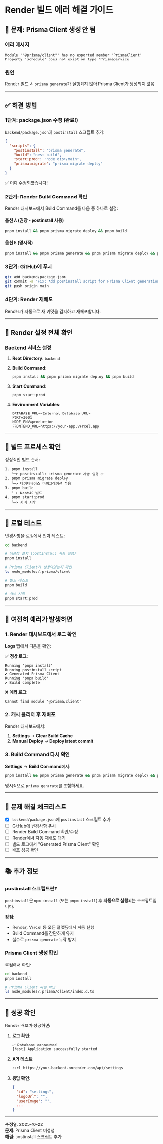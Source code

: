# Render 빌드 에러 해결 가이드

## 🐛 문제: Prisma Client 생성 안 됨

### 에러 메시지
```
Module '"@prisma/client"' has no exported member 'PrismaClient'
Property 'schedule' does not exist on type 'PrismaService'
```

### 원인
Render 빌드 시 `prisma generate`가 실행되지 않아 Prisma Client가 생성되지 않음

---

## ✅ 해결 방법

### 1단계: package.json 수정 (완료!)

`backend/package.json`에 `postinstall` 스크립트 추가:

```json
{
  "scripts": {
    "postinstall": "prisma generate",
    "build": "nest build",
    "start:prod": "node dist/main",
    "prisma:migrate": "prisma migrate deploy"
  }
}
```

✅ 이미 수정되었습니다!

### 2단계: Render Build Command 확인

Render 대시보드에서 Build Command를 다음 중 하나로 설정:

#### 옵션 A (권장 - postinstall 사용)
```bash
pnpm install && pnpm prisma migrate deploy && pnpm build
```

#### 옵션 B (명시적)
```bash
pnpm install && pnpm prisma generate && pnpm prisma migrate deploy && pnpm build
```

### 3단계: GitHub에 푸시

```bash
git add backend/package.json
git commit -m "Fix: Add postinstall script for Prisma Client generation"
git push origin main
```

### 4단계: Render 재배포

Render가 자동으로 새 커밋을 감지하고 재배포합니다.

---

## 🔧 Render 설정 전체 확인

### Backend 서비스 설정

1. **Root Directory**: `backend`

2. **Build Command**:
   ```bash
   pnpm install && pnpm prisma migrate deploy && pnpm build
   ```

3. **Start Command**:
   ```bash
   pnpm start:prod
   ```

4. **Environment Variables**:
   ```
   DATABASE_URL=<Internal Database URL>
   PORT=3001
   NODE_ENV=production
   FRONTEND_URL=https://your-app.vercel.app
   ```

---

## 🧪 빌드 프로세스 확인

정상적인 빌드 순서:

```
1. pnpm install
   └─> postinstall: prisma generate 자동 실행 ✅
2. pnpm prisma migrate deploy
   └─> 데이터베이스 마이그레이션 적용
3. pnpm build
   └─> NestJS 빌드
4. pnpm start:prod
   └─> 서버 시작
```

---

## 📝 로컬 테스트

변경사항을 로컬에서 먼저 테스트:

```bash
cd backend

# 의존성 설치 (postinstall 자동 실행)
pnpm install

# Prisma Client가 생성되었는지 확인
ls node_modules/.prisma/client

# 빌드 테스트
pnpm build

# 서버 시작
pnpm start:prod
```

---

## 🚨 여전히 에러가 발생하면

### 1. Render 대시보드에서 로그 확인

**Logs** 탭에서 다음을 확인:

✅ **정상 로그**:
```
Running 'pnpm install'
Running postinstall script
✔ Generated Prisma Client
Running 'pnpm build'
✔ Build complete
```

❌ **에러 로그**:
```
Cannot find module '@prisma/client'
```

### 2. 캐시 클리어 후 재배포

Render 대시보드에서:
1. **Settings** → **Clear Build Cache**
2. **Manual Deploy** → **Deploy latest commit**

### 3. Build Command 다시 확인

**Settings** → **Build Command**에서:
```bash
pnpm install && pnpm prisma generate && pnpm prisma migrate deploy && pnpm build
```

명시적으로 `prisma generate`를 포함하세요.

---

## 🎯 문제 해결 체크리스트

- [x] `backend/package.json`에 `postinstall` 스크립트 추가
- [ ] GitHub에 변경사항 푸시
- [ ] Render Build Command 확인/수정
- [ ] Render에서 자동 재배포 대기
- [ ] 빌드 로그에서 "Generated Prisma Client" 확인
- [ ] 배포 성공 확인

---

## 📚 추가 정보

### postinstall 스크립트란?

`postinstall`은 `npm install` (또는 `pnpm install`) 후 **자동으로 실행**되는 스크립트입니다.

**장점**:
- Render, Vercel 등 모든 플랫폼에서 자동 실행
- Build Command를 간단하게 유지
- 실수로 `prisma generate` 누락 방지

### Prisma Client 생성 확인

로컬에서 확인:
```bash
cd backend
pnpm install

# Prisma Client 파일 확인
ls node_modules/.prisma/client/index.d.ts
```

---

## 🎉 성공 확인

Render 배포가 성공하면:

1. **로그 확인**:
   ```
   ✅ Database connected
   [Nest] Application successfully started
   ```

2. **API 테스트**:
   ```bash
   curl https://your-backend.onrender.com/api/settings
   ```

3. **응답 확인**:
   ```json
   {
     "id": "settings",
     "logoUrl": "",
     "userImage": "",
     ...
   }
   ```

---

**수정일**: 2025-10-22  
**문제**: Prisma Client 미생성  
**해결**: postinstall 스크립트 추가


